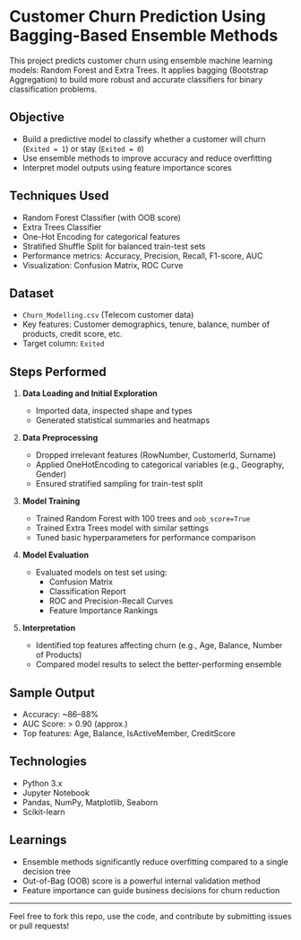 #  Customer Churn Prediction Using Bagging-Based Ensemble Methods

This project predicts customer churn using ensemble machine learning models: Random Forest and Extra Trees. It applies bagging (Bootstrap Aggregation) to build more robust and accurate classifiers for binary classification problems.

##  Objective

- Build a predictive model to classify whether a customer will churn (`Exited = 1`) or stay (`Exited = 0`)
- Use ensemble methods to improve accuracy and reduce overfitting
- Interpret model outputs using feature importance scores

##  Techniques Used

- Random Forest Classifier (with OOB score)
- Extra Trees Classifier
- One-Hot Encoding for categorical features
- Stratified Shuffle Split for balanced train-test sets
- Performance metrics: Accuracy, Precision, Recall, F1-score, AUC
- Visualization: Confusion Matrix, ROC Curve

##  Dataset

- `Churn_Modelling.csv` (Telecom customer data)
- Key features: Customer demographics, tenure, balance, number of products, credit score, etc.
- Target column: `Exited`

##  Steps Performed

1. **Data Loading and Initial Exploration**
   - Imported data, inspected shape and types
   - Generated statistical summaries and heatmaps

2. **Data Preprocessing**
   - Dropped irrelevant features (RowNumber, CustomerId, Surname)
   - Applied OneHotEncoding to categorical variables (e.g., Geography, Gender)
   - Ensured stratified sampling for train-test split

3. **Model Training**
   - Trained Random Forest with 100 trees and `oob_score=True`
   - Trained Extra Trees model with similar settings
   - Tuned basic hyperparameters for performance comparison

4. **Model Evaluation**
   - Evaluated models on test set using:
     - Confusion Matrix
     - Classification Report
     - ROC and Precision-Recall Curves
     - Feature Importance Rankings

5. **Interpretation**
   - Identified top features affecting churn (e.g., Age, Balance, Number of Products)
   - Compared model results to select the better-performing ensemble

##  Sample Output

- Accuracy: ~86–88%
- AUC Score: > 0.90 (approx.)
- Top features: Age, Balance, IsActiveMember, CreditScore

##  Technologies

- Python 3.x
- Jupyter Notebook
- Pandas, NumPy, Matplotlib, Seaborn
- Scikit-learn

##  Learnings

- Ensemble methods significantly reduce overfitting compared to a single decision tree
- Out-of-Bag (OOB) score is a powerful internal validation method
- Feature importance can guide business decisions for churn reduction

---

Feel free to fork this repo, use the code, and contribute by submitting issues or pull requests!

